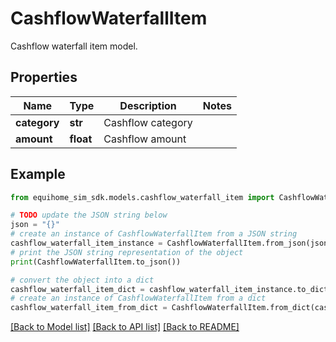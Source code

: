 # CashflowWaterfallItem

Cashflow waterfall item model.

## Properties

Name | Type | Description | Notes
------------ | ------------- | ------------- | -------------
**category** | **str** | Cashflow category | 
**amount** | **float** | Cashflow amount | 

## Example

```python
from equihome_sim_sdk.models.cashflow_waterfall_item import CashflowWaterfallItem

# TODO update the JSON string below
json = "{}"
# create an instance of CashflowWaterfallItem from a JSON string
cashflow_waterfall_item_instance = CashflowWaterfallItem.from_json(json)
# print the JSON string representation of the object
print(CashflowWaterfallItem.to_json())

# convert the object into a dict
cashflow_waterfall_item_dict = cashflow_waterfall_item_instance.to_dict()
# create an instance of CashflowWaterfallItem from a dict
cashflow_waterfall_item_from_dict = CashflowWaterfallItem.from_dict(cashflow_waterfall_item_dict)
```
[[Back to Model list]](../README.md#documentation-for-models) [[Back to API list]](../README.md#documentation-for-api-endpoints) [[Back to README]](../README.md)


